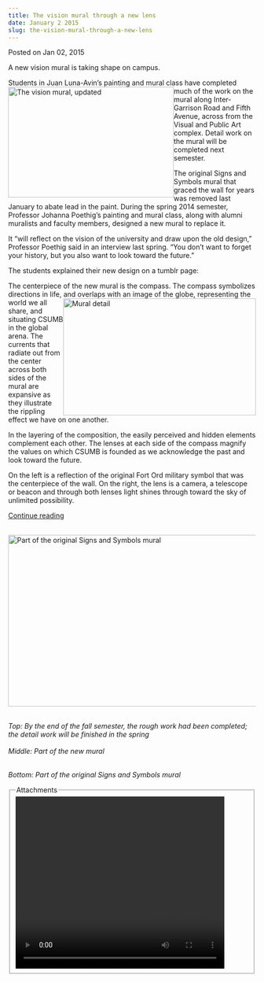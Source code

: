 ```yaml
---
title: The vision mural through a new lens
date: January 2 2015
slug: the-vision-mural-through-a-new-lens
---
```


 



<span class="date">Posted on Jan 02, 2015    </span>
<p>A new vision mural is taking shape on campus.</p>
<p>Students in Juan Luna-Avin&#x2019;s painting and mural class have
completed much of the work on the&#xA0;<img alt="The vision mural, updated" src="https://news.csumb.edu/sites/default/files/65/attachments/news/images/mural_taking_shape_for_web.jpg" style="float:left; width:337px; height:225px">mural&#xA0;along
Inter-Garrison Road and Fifth Avenue, across from the Visual and
Public Art complex. Detail work on the mural will be completed next
semester.&#xA0;</img></p>
<p>The original Signs and Symbols mural that graced the wall for
years was removed last January to abate lead in the paint. During
the spring 2014 semester, Professor Johanna Poethig&#x2019;s painting and
mural class, along with alumni muralists and faculty members,
designed a new mural to replace it.</p>
<p>It &#x201C;will reflect on the vision of the university and draw upon
the old design,&#x201D; Professor Poethig said in an interview last
spring. &#x201C;You don&#x2019;t want to forget your history, but you also want
to look toward the future.&#x201D;</p>
<p>The students explained their new design on a tumblr page:</p>
<p>The centerpiece of the new mural is the compass. The compass
symbolizes directions in life, and&#xA0;<img alt="Mural detail" src="https://news.csumb.edu/sites/default/files/65/attachments/news/images/mural_detail_for_web.jpg" style="float:right; width:392px; height:238px">overlaps with an
image of the globe, representing the world we all share, and
situating CSUMB in the global arena. The currents that radiate out
from the center across both sides of the mural are expansive as
they illustrate the rippling effect we have on one another.</img></p>
<p>In the layering of the composition, the easily perceived and
hidden elements complement each other. The lenses at each side of
the compass magnify the values on which CSUMB is founded as we
acknowledge the past and look toward the future.</p>
<p>On the left is a reflection of the original Fort Ord military
symbol that was the centerpiece of the wall. On the right, the lens
is a camera, a telescope or beacon and through both lenses light
shines through toward the sky of unlimited possibility.</p>
<p class="small"><a href="https://visualandpublicart.tumblr.com/visionmural" rel="nofollow">Continue reading</a><br>
&#xA0;</br></p>
<p class="small"><img alt="Part of the original Signs and Symbols mural" src="https://news.csumb.edu/sites/default/files/65/attachments/news/images/vision_mural.jpg" style="width:525px; height:349px; float:left"/></p>
<p class="small">&#xA0;</p>
<p class="small"><em>Top: By the end of the fall semester, the
rough work had been completed; the detail work will be finished in
the spring<br>
<br>
Middle: Part of the new mural</br></br></em></p>
<p class="small"><em>Bottom: Part of the original Signs and Symbols
mural</em></p>
<fieldset class="fieldgroup group-attachments">
<legend>Attachments</legend>
<div class="field field-type-emvideo field-field-attach-video">
<div class="field-items">
<div class="field-item odd">
<div class="emvideo emvideo-video emvideo-youtube">
<div class="emfield-emvideo emfield-emvideo-youtube">
<div id="emvideo-youtube-flash-wrapper-1">
<!--<object type="application/x-shockwave-flash" height="350" width="425" data="https://www.youtube.com/v/W2FSLPuvdAk&amp;rel=0&amp;enablejsapi=1&amp;playerapiid=ytplayer&amp;fs=1" id="emvideo-youtube-flash-1">
          <param name="movie" value="https://www.youtube.com/v/W2FSLPuvdAk&amp;rel=0&amp;enablejsapi=1&amp;playerapiid=ytplayer&amp;fs=1" />
          <param name="allowScriptAccess" value="sameDomain"/>
          <param name="quality" value="best"/>
          <param name="allowFullScreen" value="true"/>
          <param name="bgcolor" value="#FFFFFF"/>
          <param name="scale" value="noScale"/>
          <param name="salign" value="TL"/>
          <param name="FlashVars" value="playerMode=embedded" />
          <param name="wmode" value="transparent" />
        </object>-->
<video controls="" width="425" height="350">
<source src="https://r7---sn-o097znez.googlevideo.com/videoplayback?dur=247.037&amp;mt=1422317735&amp;pl=23&amp;ip=198.189.249.65&amp;initcwndbps=4457500&amp;id=o-AO-zX-z6UPKHmZHrvFlbIm1gSKOu3-L8_UMCc3NlZDRS&amp;mv=m&amp;ratebypass=yes&amp;source=youtube&amp;ms=au&amp;signature=99B8507FC0426DE17046C53B248F3368DCA8D1E4.163405FFBEB5B15040850F06E8FE711F129CA796&amp;key=yt5&amp;mm=31&amp;ipbits=0&amp;sver=3&amp;expire=1422339392&amp;sparams=dur,id,initcwndbps,ip,ipbits,itag,mm,ms,mv,pl,ratebypass,source,upn,expire&amp;fexp=900718,907263,916104,923368,927622,929821,930676,936121,9406392,941004,943917,947225,948124,952302,952605,952901,955301,957103,957105,957201,959701&amp;upn=4tVo6vWaREg&amp;itag=18&amp;name=W2FSLPuvdAk" type="video/mp4"/></video></div>
</div>
</div>
</div>
</div>
</div>
</fieldset>





 
